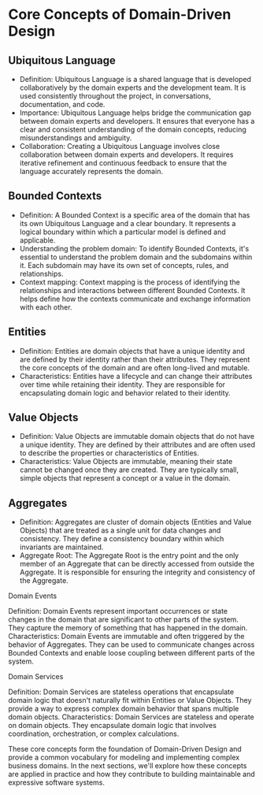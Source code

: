 # Core Concepts of Domain-Driven Design

## Ubiquitous Language
- Definition: Ubiquitous Language is a shared language that is developed collaboratively by the domain experts and the development team. It is used consistently throughout the project, in conversations, documentation, and code.
- Importance: Ubiquitous Language helps bridge the communication gap between domain experts and developers. It ensures that everyone has a clear and consistent understanding of the domain concepts, reducing misunderstandings and ambiguity.
- Collaboration: Creating a Ubiquitous Language involves close collaboration between domain experts and developers. It requires iterative refinement and continuous feedback to ensure that the language accurately represents the domain.

## Bounded Contexts
- Definition: A Bounded Context is a specific area of the domain that has its own Ubiquitous Language and a clear boundary. It represents a logical boundary within which a particular model is defined and applicable.
- Understanding the problem domain: To identify Bounded Contexts, it's essential to understand the problem domain and the subdomains within it. Each subdomain may have its own set of concepts, rules, and relationships.
- Context mapping: Context mapping is the process of identifying the relationships and interactions between different Bounded Contexts. It helps define how the contexts communicate and exchange information with each other.

## Entities
- Definition: Entities are domain objects that have a unique identity and are defined by their identity rather than their attributes. They represent the core concepts of the domain and are often long-lived and mutable.
- Characteristics: Entities have a lifecycle and can change their attributes over time while retaining their identity. They are responsible for encapsulating domain logic and behavior related to their identity.

## Value Objects
- Definition: Value Objects are immutable domain objects that do not have a unique identity. They are defined by their attributes and are often used to describe the properties or characteristics of Entities.
- Characteristics: Value Objects are immutable, meaning their state cannot be changed once they are created. They are typically small, simple objects that represent a concept or a value in the domain.

## Aggregates
- Definition: Aggregates are cluster of domain objects (Entities and Value Objects) that are treated as a single unit for data changes and consistency. They define a consistency boundary within which invariants are maintained.
- Aggregate Root: The Aggregate Root is the entry point and the only member of an Aggregate that can be directly accessed from outside the Aggregate. It is responsible for ensuring the integrity and consistency of the Aggregate.

Domain Events

Definition: Domain Events represent important occurrences or state changes in the domain that are significant to other parts of the system. They capture the memory of something that has happened in the domain.
Characteristics: Domain Events are immutable and often triggered by the behavior of Aggregates. They can be used to communicate changes across Bounded Contexts and enable loose coupling between different parts of the system.

Domain Services

Definition: Domain Services are stateless operations that encapsulate domain logic that doesn't naturally fit within Entities or Value Objects. They provide a way to express complex domain behavior that spans multiple domain objects.
Characteristics: Domain Services are stateless and operate on domain objects. They encapsulate domain logic that involves coordination, orchestration, or complex calculations.

These core concepts form the foundation of Domain-Driven Design and provide a common vocabulary for modeling and implementing complex business domains. In the next sections, we'll explore how these concepts are applied in practice and how they contribute to building maintainable and expressive software systems.
